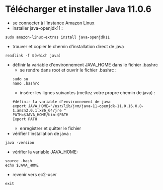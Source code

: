 # Télécharger et installer Java 11.0.6
- se connecter à l'instance Amazon Linux
- installer java-openjdk11 :
```
sudo amazon-linux-extras install java-openjdk11
```
- trouver et copier le chemin d'installation direct de java
```
readlink -f $(which java)
```
- définir la variable d'environnement JAVA_HOME dans le fichier .bashrc
    - se rendre dans root et ouvrir le fichier .bashrc :
    ```
    sudo su
    nano .bashrc
    ```
    - insérer les lignes suivantes (mettez votre propre chemin de java) :
    ```
    #définir la variable d'environnement de java
    export JAVA_HOME="/usr/lib/jvm/java-11-openjdk-11.0.16.0.8-1.amzn2.0.1.x86_64/jre "
    PATH=$JAVA_HOME/bin:$PATH
    Export PATH
    ```
    - enregistrer et quitter le fichier
- vérifier l'installation de java :
```
java -version
```
- vérifier la variable JAVA_HOME:
```
source .bash
echo $JAVA_HOME
```
- revenir vers ec2-user
```
exit
```
